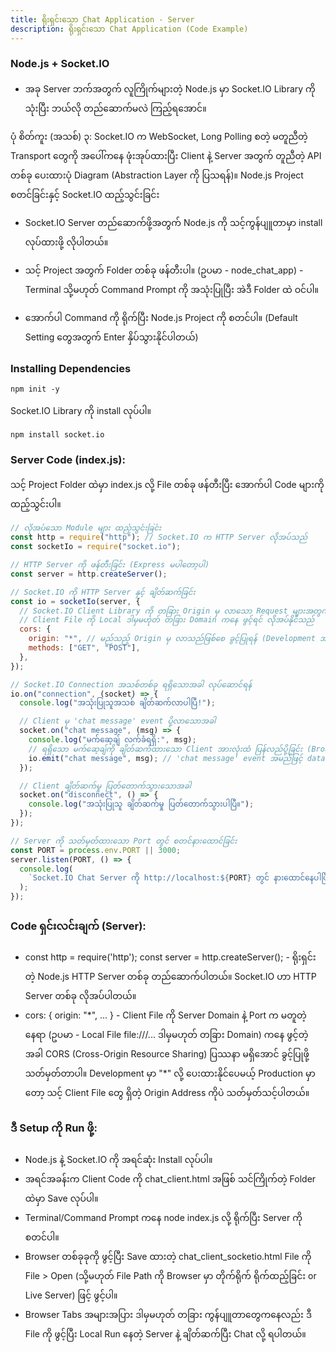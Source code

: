 ```yaml
---
title: ရိုးရှင်းသော Chat Application - Server
description: ရိုးရှင်းသော Chat Application (Code Example)
---
```


### Node.js + Socket.IO

- အခု Server ဘက်အတွက် လူကြိုက်များတဲ့ Node.js မှာ Socket.IO Library ကို သုံးပြီး ဘယ်လို တည်ဆောက်မလဲ ကြည့်ရအောင်။

ပုံ စိတ်ကူး (အသစ်) ၃: Socket.IO က WebSocket, Long Polling စတဲ့ မတူညီတဲ့ Transport တွေကို အပေါ်ကနေ ဖုံးအုပ်ထားပြီး Client နဲ့ Server အတွက် တူညီတဲ့ API တစ်ခု ပေးထားပုံ Diagram (Abstraction Layer ကို ပြသရန်)။
Node.js Project စတင်ခြင်းနှင့် Socket.IO ထည့်သွင်းခြင်း

- Socket.IO Server တည်ဆောက်ဖို့အတွက် Node.js ကို သင့်ကွန်ပျူတာမှာ install လုပ်ထားဖို့ လိုပါတယ်။

- သင့် Project အတွက် Folder တစ်ခု ဖန်တီးပါ။ (ဥပမာ - node_chat_app)
  -Terminal သို့မဟုတ် Command Prompt ကို အသုံးပြုပြီး အဲဒီ Folder ထဲ ဝင်ပါ။
- အောက်ပါ Command ကို ရိုက်ပြီး Node.js Project ကို စတင်ပါ။ (Default Setting တွေအတွက် Enter နှိပ်သွားနိုင်ပါတယ်)

### Installing Dependencies

```
npm init -y
```

Socket.IO Library ကို install လုပ်ပါ။

```
npm install socket.io
```

### Server Code (index.js):

သင့် Project Folder ထဲမှာ index.js လို့ File တစ်ခု ဖန်တီးပြီး အောက်ပါ Code များကို ထည့်သွင်းပါ။

```js
// လိုအပ်သော Module များ ထည့်သွင်းခြင်း
const http = require("http"); // Socket.IO က HTTP Server လိုအပ်သည်
const socketIo = require("socket.io");

// HTTP Server ကို ဖန်တီးခြင်း (Express မပါတော့ပါ)
const server = http.createServer();

// Socket.IO ကို HTTP Server နှင့် ချိတ်ဆက်ခြင်း
const io = socketIo(server, {
  // Socket.IO Client Library ကို တခြား Origin မှ လာသော Request များအတွက် ခွင့်ပြုရန်
  // Client File ကို Local ဒါမှမဟုတ် တခြား Domain ကနေ ဖွင့်ရင် လိုအပ်နိုင်သည်
  cors: {
    origin: "*", // မည်သည့် Origin မှ လာသည်ဖြစ်စေ ခွင့်ပြုရန် (Development အတွက်)
    methods: ["GET", "POST"],
  },
});

// Socket.IO Connection အသစ်တစ်ခု ရရှိသောအခါ လုပ်ဆောင်ရန်
io.on("connection", (socket) => {
  console.log("အသုံးပြုသူအသစ် ချိတ်ဆက်လာပါပြီ!");

  // Client မှ 'chat message' event ပို့လာသောအခါ
  socket.on("chat message", (msg) => {
    console.log("မက်ဆေ့ချ် လက်ခံရရှိ:", msg);
    // ရရှိသော မက်ဆေ့ချ်ကို ချိတ်ဆက်ထားသော Client အားလုံးထံ ပြန်လည်ပို့ခြင်း (Broadcast)
    io.emit("chat message", msg); // 'chat message' event အမည်ဖြင့် data (msg) ကို ပို့သည်
  });

  // Client ချိတ်ဆက်မှု ပြတ်တောက်သွားသောအခါ
  socket.on("disconnect", () => {
    console.log("အသုံးပြုသူ ချိတ်ဆက်မှု ပြတ်တောက်သွားပါပြီ။");
  });
});

// Server ကို သတ်မှတ်ထားသော Port တွင် စတင်နားထောင်ခြင်း
const PORT = process.env.PORT || 3000;
server.listen(PORT, () => {
  console.log(
    `Socket.IO Chat Server ကို http://localhost:${PORT} တွင် နားထောင်နေပါပြီ။`
  );
});
```

### Code ရှင်းလင်းချက် (Server):

- const http = require('http'); const server = http.createServer(); - ရိုးရှင်းတဲ့ Node.js HTTP Server တစ်ခု တည်ဆောက်ပါတယ်။ Socket.IO ဟာ HTTP Server တစ်ခု လိုအပ်ပါတယ်။
- cors: { origin: "\*", ... } - Client File ကို Server Domain နဲ့ Port က မတူတဲ့နေရာ (ဥပမာ - Local File file:///... ဒါမှမဟုတ် တခြား Domain) ကနေ ဖွင့်တဲ့အခါ CORS (Cross-Origin Resource Sharing) ပြဿနာ မရှိအောင် ခွင့်ပြုဖို့ သတ်မှတ်တာပါ။ Development မှာ "\*" လို့ ပေးထားနိုင်ပေမယ့် Production မှာတော့ သင့် Client File တွေ ရှိတဲ့ Origin Address ကိုပဲ သတ်မှတ်သင့်ပါတယ်။

### ဒီ Setup ကို Run ဖို့:

- Node.js နဲ့ Socket.IO ကို အရင်ဆုံး Install လုပ်ပါ။
- အရင်အခန်းက Client Code ကို chat_client.html အဖြစ် သင်ကြိုက်တဲ့ Folder ထဲမှာ Save လုပ်ပါ။
- Terminal/Command Prompt ကနေ node index.js လို့ ရိုက်ပြီး Server ကို စတင်ပါ။
- Browser တစ်ခုခုကို ဖွင့်ပြီး Save ထားတဲ့ chat_client_socketio.html File ကို File > Open (သို့မဟုတ် File Path ကို Browser မှာ တိုက်ရိုက် ရိုက်ထည့်ခြင်း or Live Server) ဖြင့် ဖွင့်ပါ။
- Browser Tabs အများအပြား ဒါမှမဟုတ် တခြား ကွန်ပျူတာတွေကနေလည်း ဒီ File ကို ဖွင့်ပြီး Local Run နေတဲ့ Server နဲ့ ချိတ်ဆက်ပြီး Chat လို့ ရပါတယ်။
